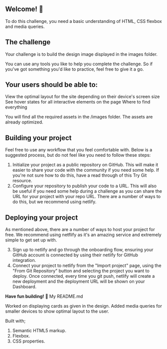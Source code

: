 ## Welcome! 👋

To do this challenge, you need a basic understanding of HTML, CSS flexbox and media queries.

## The challenge

Your challenge is to build the design image displayed in the images folder.

You can use any tools you like to help you complete the challenge. So if you've got something you'd like to practice, feel free to give it a go.

## Your users should be able to:

View the optimal layout for the site depending on their device's screen size
See hover states for all interactive elements on the page
Where to find everything

You will find all the required assets in the /images folder. The assets are already optimized.

## Building your project

Feel free to use any workflow that you feel comfortable with. Below is a suggested process, but do not feel like you need to follow these steps:

1. Initialize your project as a public repository on GitHub. This will make it easier to share your code with the community if you need some help. If you're not sure how to do this, have a read through of this Try Git resource.
2. Configure your repository to publish your code to a URL. This will also be useful if you need some help during a challenge as you can share the URL for your project with your repo URL. There are a number of ways to do this, but we recommend using netlify.

## Deploying your project

As mentioned above, there are a number of ways to host your project for free. We recommend using netflify as it's an amazing service and extremely simple to get set up with.

3. Sign up to netlify and go through the onboarding flow, ensuring your GitHub account is connected by using their netlify for GitHub integration.
4. Connect your project to netlify from the "Import project" page, using the "From Git Repository" button and selecting the project you want to deploy.
   Once connected, every time you git push, netlify will create a new deployment and the deployment URL will be shown on your Dashboard.

**Have fun building!** 🚀
My README.md

Worked on displaying cards as given in the design. Added media queries for smaller devices to show optimal layout to the user.

Built with;
1. Semantic HTML5 markup.
2. Flexbox.
3. CSS properties.


